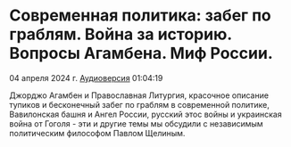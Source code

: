 # Современная политика: забег по граблям. Война за историю. Вопросы Агамбена. Миф России.

04 апреля 2024 г. [Аудиоверсия](https://www.youtube.com/watch?v=Cla3awLuW5Y) 01:04:19

Джорджо Агамбен и Православная Литургия, красочное описание тупиков и бесконечный забег по граблям в современной политике, Вавилонская башня и Ангел России,
русский этос войны и украинская война от Гоголя - эти и другие темы мы обсудили с независимым политическим философом Павлом Щелиным.
